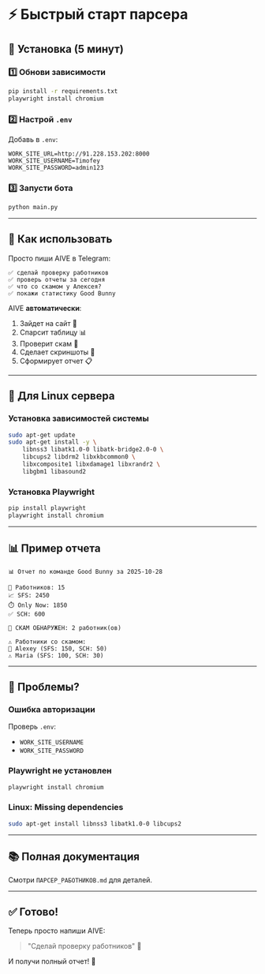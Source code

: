 # ⚡ Быстрый старт парсера

## 🚀 Установка (5 минут)

### 1️⃣ Обнови зависимости

```bash
pip install -r requirements.txt
playwright install chromium
```

### 2️⃣ Настрой `.env`

Добавь в `.env`:

```env
WORK_SITE_URL=http://91.228.153.202:8000
WORK_SITE_USERNAME=Timofey
WORK_SITE_PASSWORD=admin123
```

### 3️⃣ Запусти бота

```bash
python main.py
```

---

## 💬 Как использовать

Просто пиши AIVE в Telegram:

```
✅ сделай проверку работников
✅ проверь отчеты за сегодня
✅ что со скамом у Алексея?
✅ покажи статистику Good Bunny
```

AIVE **автоматически**:
1. Зайдет на сайт 🔐
2. Спарсит таблицу 📊
3. Проверит скам 🚨
4. Сделает скриншоты 📸
5. Сформирует отчет 📋

---

## 🐧 Для Linux сервера

### Установка зависимостей системы

```bash
sudo apt-get update
sudo apt-get install -y \
    libnss3 libatk1.0-0 libatk-bridge2.0-0 \
    libcups2 libdrm2 libxkbcommon0 \
    libxcomposite1 libxdamage1 libxrandr2 \
    libgbm1 libasound2
```

### Установка Playwright

```bash
pip install playwright
playwright install chromium
```

---

## 📊 Пример отчета

```
📊 Отчет по команде Good Bunny за 2025-10-28

👥 Работников: 15
📈 SFS: 2450
⏱️ Only Now: 1850
✅ SCH: 600

🚨 СКАМ ОБНАРУЖЕН: 2 работник(ов)

⚠️ Работники со скамом:
🚨 Alexey (SFS: 150, SCH: 50)
⚠️ Maria (SFS: 100, SCH: 30)
```

---

## 🔧 Проблемы?

### Ошибка авторизации

Проверь `.env`:
- `WORK_SITE_USERNAME`
- `WORK_SITE_PASSWORD`

### Playwright не установлен

```bash
playwright install chromium
```

### Linux: Missing dependencies

```bash
sudo apt-get install libnss3 libatk1.0-0 libcups2
```

---

## 📚 Полная документация

Смотри `ПАРСЕР_РАБОТНИКОВ.md` для деталей.

---

## ✅ Готово!

Теперь просто напиши AIVE:

> "Сделай проверку работников" 🚀

И получи полный отчет! 🎉

